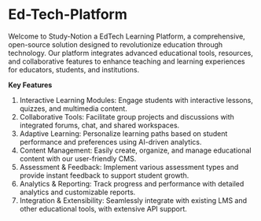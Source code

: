# Ed-Tech-Platform
Welcome to Study-Notion a EdTech Learning Platform, a comprehensive, open-source solution designed to revolutionize education through technology. Our platform integrates advanced educational tools, resources, and collaborative features to enhance teaching and learning experiences for educators, students, and institutions.

**Key Features**
1. Interactive Learning Modules: Engage students with interactive lessons, quizzes, and multimedia content.
2. Collaborative Tools: Facilitate group projects and discussions with integrated forums, chat, and shared workspaces.
3. Adaptive Learning: Personalize learning paths based on student performance and preferences using AI-driven analytics.
4. Content Management: Easily create, organize, and manage educational content with our user-friendly CMS.
5. Assessment & Feedback: Implement various assessment types and provide instant feedback to support student growth.
6. Analytics & Reporting: Track progress and performance with detailed analytics and customizable reports.
7. Integration & Extensibility: Seamlessly integrate with existing LMS and other educational tools, with extensive API support.
